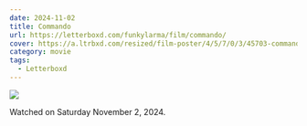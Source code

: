 ```yaml
---
date: 2024-11-02
title: Commando
url: https://letterboxd.com/funkylarma/film/commando/
cover: https://a.ltrbxd.com/resized/film-poster/4/5/7/0/3/45703-commando-0-600-0-900-crop.jpg?v=82ebc01d48
category: movie
tags:
  - Letterboxd
---
```


![](https://a.ltrbxd.com/resized/film-poster/4/5/7/0/3/45703-commando-0-600-0-900-crop.jpg?v=82ebc01d48)

Watched on Saturday November 2, 2024.
